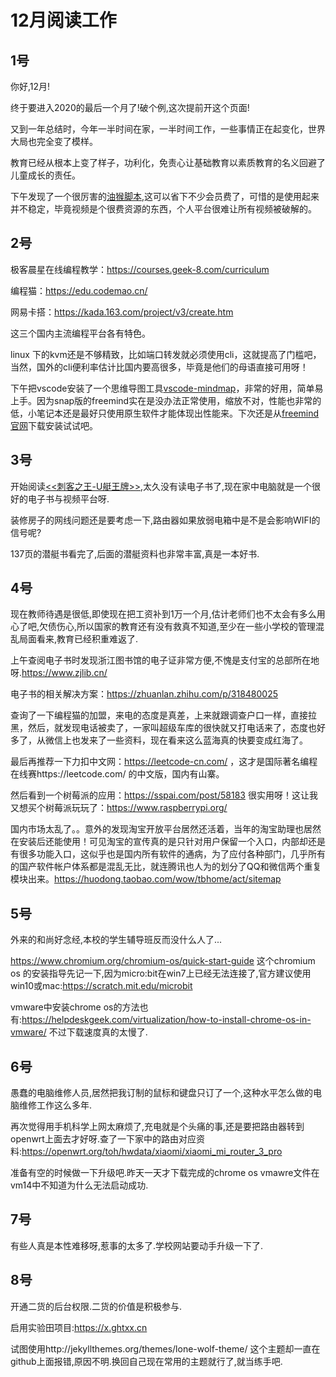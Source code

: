 # 12月阅读工作

## 1号
你好,12月!

终于要进入2020的最后一个月了!破个例,这次提前开这个页面!

又到一年总结时，今年一半时间在家，一半时间工作，一些事情正在起变化，世界大局也完全变了模样。

教育已经从根本上变了样子，功利化，免责心让基础教育以素质教育的名义回避了儿童成长的责任。

下午发现了一个很厉害的[油猴脚本](https://greasyfork.org/zh-CN/scripts/407847-%E5%93%94%E5%93%A9%E5%93%94%E5%93%A9%E7%95%AA%E5%89%A7%E8%A7%A3%E9%94%81%E5%A4%A7%E4%BC%9A%E5%91%98-b%E7%AB%99%E8%A7%86%E9%A2%91%E4%B8%8B%E8%BD%BD-%E8%A7%A3%E6%9E%90-a%E7%AB%99%E8%A7%86%E9%A2%91%E4%B8%8B%E8%BD%BD-%E8%A7%A3%E6%9E%90-%E9%9B%86%E5%90%88%E4%BA%86%E4%BC%98%E9%85%B7-%E7%88%B1%E5%A5%87%E8%89%BA-%E8%85%BE%E8%AE%AF-%E8%8A%92%E6%9E%9C-%E4%B9%90%E8%A7%86-%E7%AD%89%E5%85%A8%E7%BD%91vip%E8%A7%86%E9%A2%91%E5%85%8D%E8%B4%B9%E7%A0%B4%E8%A7%A3%E5%8E%BB%E5%B9%BF%E5%91%8A-%E9%AB%98%E6%B8%85%E6%99%AE%E6%B8%85%E7%94%B5%E8%A7%86%E8%A7%82%E7%9C%8B-%E5%A2%9E%E5%8A%A0%E5%AF%B9%E6%89%8B%E6%9C%BA%E6%94%AF%E6%8C%81-%E6%8C%81%E7%BB%AD%E6%9B%B4%E6%96%B0),这可以省下不少会员费了，可惜的是使用起来并不稳定，毕竟视频是个很费资源的东西，个人平台很难让所有视频被破解的。

## 2号
极客晨星在线编程教学：https://courses.geek-8.com/curriculum

编程猫：https://edu.codemao.cn/

网易卡搭：https://kada.163.com/project/v3/create.htm

这三个国内主流编程平台各有特色。

linux 下的kvm还是不够精致，比如端口转发就必须使用cli，这就提高了门槛吧，当然，国外的cli便利率估计比国内要高很多，毕竟是他们的母语直接可用呀！

下午把vscode安装了一个思维导图工具[vscode-mindmap](https://blog.csdn.net/liuxiao723846/article/details/107414365)，非常的好用，简单易上手。因为snap版的freemind实在是没办法正常使用，缩放不对，性能也非常的低，小笔记本还是最好只使用原生软件才能体现出性能来。下次还是从[freemind官网](https://sourceforge.net/projects/freemind/)下载安装试试吧。

## 3号
开始阅读[<<刺客之王-U艇王牌>>](https://m.aqde.net:89/externalLinksController/chain/%E5%88%BA%E5%AE%A2%E4%B9%8B%E7%8E%8B%E2%80%94U%E8%89%87%E7%8E%8B%E7%89%8C%E5%A5%A5.pdf?ckey=xXogwG%2FtxvL%2BvcZDYcTY%2BGwJ4I9KdEkSbKVEfhiW1etMLwSlZi2Rm%2FZ3q204Ibo9),太久没有读电子书了,现在家中电脑就是一个很好的电子书与视频平台呀.

装修房子的网线问题还是要考虑一下,路由器如果放弱电箱中是不是会影响WIFI的信号呢?

137页的潜艇书看完了,后面的潜艇资料也非常丰富,真是一本好书.

## 4号
现在教师待遇是很低,即使现在把工资补到1万一个月,估计老师们也不太会有多么用心了吧,欠债伤心,所以国家的教育还有没有救真不知道,至少在一些小学校的管理混乱局面看来,教育已经积重难返了.

上午查阅电子书时发现浙江图书馆的电子证非常方便,不愧是支付宝的总部所在地呀.https://www.zjlib.cn/

电子书的相关解决方案：https://zhuanlan.zhihu.com/p/318480025

查询了一下编程猫的加盟，来电的态度是真差，上来就跟调查户口一样，直接拉黑，然后，就发现电话被卖了，一家叫超级车库的很快就又打电话来了，态度也好多了，从微信上也发来了一些资料，现在看来这么蓝海真的快要变成红海了。

最后再推荐一下力扣中文网：https://leetcode-cn.com/ ，这才是国际著名编程在线赛https://leetcode.com/ 的中文版，国内有山寨。

然后看到一个树莓派的应用：https://sspai.com/post/58183 很实用呀！这让我又想买个树莓派玩玩了：https://www.raspberrypi.org/

国内市场太乱了。。意外的发现淘宝开放平台居然还活着，当年的淘宝助理也居然在安装后还能使用！可见淘宝的宣传真的是只针对用户保留一个入口，内部却还是有很多功能入口，这似乎也是国内所有软件的通病，为了应付各种部门，几乎所有的国产软件帐户体系都是混乱无比，就连腾讯也人为的划分了QQ和微信两个重复模块出来。https://huodong.taobao.com/wow/tbhome/act/sitemap

## 5号
外来的和尚好念经,本校的学生辅导班反而没什么人了...

https://www.chromium.org/chromium-os/quick-start-guide 这个chromium os 的安装指导先记一下,因为micro:bit在win7上已经无法连接了,官方建议使用win10或mac:https://scratch.mit.edu/microbit

vmware中安装chrome os的方法也有:https://helpdeskgeek.com/virtualization/how-to-install-chrome-os-in-vmware/ 不过下载速度真的太慢了.

## 6号
愚蠢的电脑维修人员,居然把我订制的鼠标和键盘只订了一个,这种水平怎么做的电脑维修工作这么多年.

再次觉得用手机科学上网太麻烦了,充电就是个头痛的事,还是要把路由器转到openwrt上面去才好呀.查了一下家中的路由对应资料:https://openwrt.org/toh/hwdata/xiaomi/xiaomi_mi_router_3_pro

准备有空的时候做一下升级吧.昨天一天才下载完成的chrome os vmawre文件在vm14中不知道为什么无法启动成功.

## 7号
有些人真是本性难移呀,惹事的太多了.学校网站要动手升级一下了.

## 8号
开通二货的后台权限.二货的价值是积极参与.

启用实验田项目:https://x.ghtxx.cn

试图使用http://jekyllthemes.org/themes/lone-wolf-theme/ 这个主题却一直在github上面报错,原因不明.换回自己现在常用的主题就行了,就当练手吧.